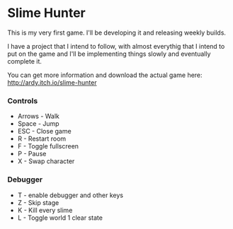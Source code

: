 # Slime Hunter

This is my very first game. I'll be developing it and releasing weekly builds. 

I have a project that I intend to follow, with almost everythig that I intend to put on the game and I'll be implementing things slowly and eventually complete it.

You can get more information and download the actual game here: http://ardy.itch.io/slime-hunter

### Controls
* Arrows - Walk
* Space - Jump
* ESC - Close game
* R - Restart room
* F - Toggle fullscreen
* P - Pause
* X - Swap character

### Debugger
* T - enable debugger and other keys
* Z - Skip stage
* K - Kill every slime
* L - Toggle world 1 clear state
